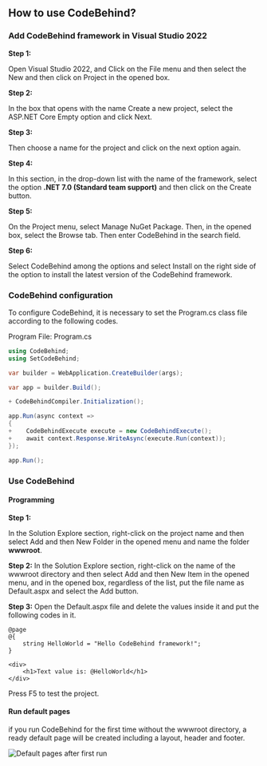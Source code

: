 ## How to use CodeBehind?

### Add CodeBehind framework in Visual Studio 2022

**Step 1:**

Open Visual Studio 2022, and Click on the File menu and then select the New and then click on Project in the opened box.

**Step 2:**

In the box that opens with the name Create a new project, select the ASP.NET Core Empty option and click Next.

**Step 3:**

Then choose a name for the project and click on the next option again.

**Step 4:**

In this section, in the drop-down list with the name of the framework, select the option **.NET 7.0 (Standard team support)** and then click on the Create button.

**Step 5:**

On the Project menu, select Manage NuGet Package. Then, in the opened box, select the Browse tab. Then enter CodeBehind in the search field.

**Step 6:**

Select CodeBehind among the options and select Install on the right side of the option to install the latest version of the CodeBehind framework.

### CodeBehind configuration

To configure CodeBehind, it is necessary to set the Program.cs class file according to the following codes.

Program File: Program.cs
```csharp
using CodeBehind;
using SetCodeBehind;

var builder = WebApplication.CreateBuilder(args);

var app = builder.Build();

+ CodeBehindCompiler.Initialization();

app.Run(async context =>
{
+    CodeBehindExecute execute = new CodeBehindExecute();
+    await context.Response.WriteAsync(execute.Run(context));
});

app.Run();
```

### Use CodeBehind

#### Programming

**Step 1:**

In the Solution Explore section, right-click on the project name and then select Add and then New Folder in the opened menu and name the folder **wwwroot**.

**Step 2:**
In the Solution Explore section, right-click on the name of the wwwroot directory and then select Add and then New Item in the opened menu, and in the opened box, regardless of the list, put the file name as Default.aspx and select the Add button.

**Step 3:**
Open the Default.aspx file and delete the values inside it and put the following codes in it.

```cshtml
@page
@{
    string HelloWorld = "Hello CodeBehind framework!";
}

<div>
    <h1>Text value is: @HelloWorld</h1>
</div>
```

Press F5 to test the project.

#### Run default pages

if you run CodeBehind for the first time without the wwwroot directory, a ready default page will be created including a layout, header and footer.

![Default pages after first run](https://github.com/elanatframework/Code_behind/assets/111444759/8b3a5af9-b990-4b03-9b0f-ba6b7c981e2e)
